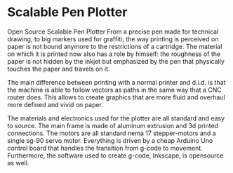 # Scalable Pen Plotter
 Open Source Scalable Pen Plotter
From a precise pen made for technical drawing, to big markers used for graffiti; the way printing is perceived on paper is not bound anymore to the restrictions of a cartridge. The material on which it is printed now also has a role by himself: the roughness of the paper is not hidden by the inkjet but emphasized by the pen that physically touches the paper and travels on it.

The main difference between printing with a normal printer and d.i.d. is that the machine is able to follow vectors as paths in the same way that a CNC router does. This allows to create graphics that are more fluid and overhaul more defined and vivid on paper.

The materials and electronics used for the plotter are all standard and easy to source. The main frame is made of aluminum extrusion and 3d printed connections. The motors are all standard nema 17 stepper-motors and a single sg-90 servo motor. Everything is driven by a cheap Arduino Uno control board that handles the transition from g-code to movement. Furthermore, the software used to create g-code, Inkscape, is opensource as well.


